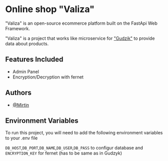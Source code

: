 
# Online shop "Valiza"

"Valiza" is an open-source ecommerce platform built on the FastApi Web Framework.

"Valiza" is a project that works like microservice for ["Gudzik"](//) to provide data about products.



## Features Included

- Admin Panel
- Encryption/Decryption with fernet

## Authors

- [@Mirtin](https://www.github.com/Mirtin)


## Environment Variables

To run this project, you will need to add the following environment variables to your .env file

`DB_HOST`,`DB_PORT`,`DB_NAME`,`DB_USER`,`DB_PASS`
to configur database
and 
`ENCRYPTION_KEY` for fernet (has to be same as in Gudzyk)

